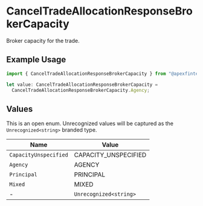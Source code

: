 # CancelTradeAllocationResponseBrokerCapacity

Broker capacity for the trade.

## Example Usage

```typescript
import { CancelTradeAllocationResponseBrokerCapacity } from "@apexfintechsolutions/ascend-sdk/models/components";

let value: CancelTradeAllocationResponseBrokerCapacity =
  CancelTradeAllocationResponseBrokerCapacity.Agency;
```

## Values

This is an open enum. Unrecognized values will be captured as the `Unrecognized<string>` branded type.

| Name                   | Value                  |
| ---------------------- | ---------------------- |
| `CapacityUnspecified`  | CAPACITY_UNSPECIFIED   |
| `Agency`               | AGENCY                 |
| `Principal`            | PRINCIPAL              |
| `Mixed`                | MIXED                  |
| -                      | `Unrecognized<string>` |